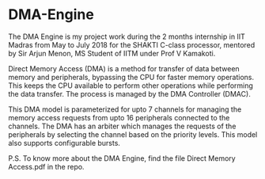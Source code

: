 # DMA-Engine

The DMA Engine is my project work during the 2 months internship in IIT Madras from May to July 2018 for the SHAKTI C-class processor, mentored by Sir Arjun Menon, MS Student of IITM under Prof V Kamakoti.

Direct Memory Access (DMA) is a method for transfer of data between memory and peripherals, bypassing the CPU
for faster memory operations. This keeps the CPU available to perform other operations while performing the data transfer.
The process is managed by the DMA Controller (DMAC).

This DMA model is parameterized for upto 7 channels for managing the memory access requests from upto 16 peripherals connected to the channels.
The DMA has an arbiter which manages the requests of the peripherals by selecting the channel based on the priority levels.
This model also supports configurable bursts.

P.S. To know more about the DMA Engine, find the file Direct Memory Access.pdf in the repo. 
